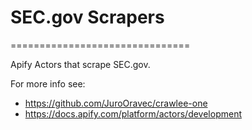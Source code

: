 # SEC.gov Scrapers

===============================

Apify Actors that scrape SEC.gov.

For more info see:

- <https://github.com/JuroOravec/crawlee-one>
- <https://docs.apify.com/platform/actors/development>
